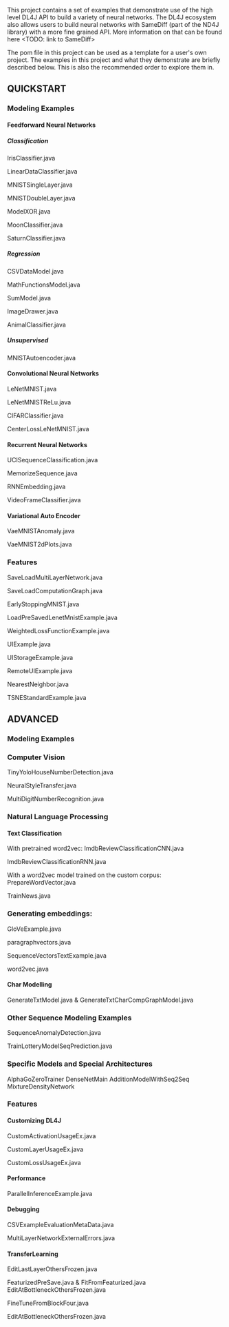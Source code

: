 This project contains a set of examples that demonstrate use of the high level DL4J API to build a variety of neural networks. The DL4J ecosystem also allows users to build neural networks with SameDiff (part of the ND4J library) with a more fine grained API. More information on that can be found here <TODO: link to SameDiff> 

The pom file in this project can be used as a template for a user's own project. The examples in this project and what they demonstrate are briefly described below. This is also the recommended order to explore them in.


## QUICKSTART

### Modeling Examples

#### Feedforward Neural Networks

##### Classification
 IrisClassifier.java

 LinearDataClassifier.java

 MNISTSingleLayer.java

 MNISTDoubleLayer.java

 ModelXOR.java

 MoonClassifier.java

 SaturnClassifier.java


##### Regression
 CSVDataModel.java

 MathFunctionsModel.java

 SumModel.java

 ImageDrawer.java

 AnimalClassifier.java


##### Unsupervised
 MNISTAutoencoder.java


#### Convolutional Neural Networks
 LeNetMNIST.java

 LeNetMNISTReLu.java

 CIFARClassifier.java

 CenterLossLeNetMNIST.java


#### Recurrent Neural Networks
 UCISequenceClassification.java

 MemorizeSequence.java

 RNNEmbedding.java

 VideoFrameClassifier.java


#### Variational Auto Encoder
 VaeMNISTAnomaly.java

 VaeMNIST2dPlots.java


### Features

 SaveLoadMultiLayerNetwork.java

 SaveLoadComputationGraph.java

 EarlyStoppingMNIST.java

 LoadPreSavedLenetMnistExample.java

 WeightedLossFunctionExample.java

 UIExample.java

 UIStorageExample.java

 RemoteUIExample.java

 NearestNeighbor.java

 TSNEStandardExample.java



## ADVANCED

### Modeling Examples

### Computer Vision
 TinyYoloHouseNumberDetection.java

 NeuralStyleTransfer.java

 MultiDigitNumberRecognition.java


### Natural Language Processing

#### Text Classification
With pretrained word2vec:
 ImdbReviewClassificationCNN.java
 
 ImdbReviewClassificationRNN.java


With a word2vec model trained on the custom corpus:
 PrepareWordVector.java

 TrainNews.java


### Generating embeddings:
 GloVeExample.java

 paragraphvectors.java

 SequenceVectorsTextExample.java

 word2vec.java


#### Char Modelling
 GenerateTxtModel.java
 & GenerateTxtCharCompGraphModel.java

### Other Sequence Modeling Examples
 SequenceAnomalyDetection.java

 TrainLotteryModelSeqPrediction.java


### Specific Models and Special Architectures
 AlphaGoZeroTrainer
 DenseNetMain
 AdditionModelWithSeq2Seq
 MixtureDensityNetwork

### Features

#### Customizing DL4J
 CustomActivationUsageEx.java

 CustomLayerUsageEx.java

 CustomLossUsageEx.java


#### Performance
 ParallelInferenceExample.java


#### Debugging
 CSVExampleEvaluationMetaData.java

 MultiLayerNetworkExternalErrors.java


#### TransferLearning
 EditLastLayerOthersFrozen.java

 FeaturizedPreSave.java
 & FitFromFeaturized.java
 EditAtBottleneckOthersFrozen.java

 FineTuneFromBlockFour.java

 EditAtBottleneckOthersFrozen.java

